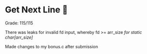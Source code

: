 # Get Next Line 🐡

Grade: 115/115

There was leaks for invalid fd input, whereby  fd >= arr_size *for static char[arr_size]*

Made changes to my bonus.c after submission

